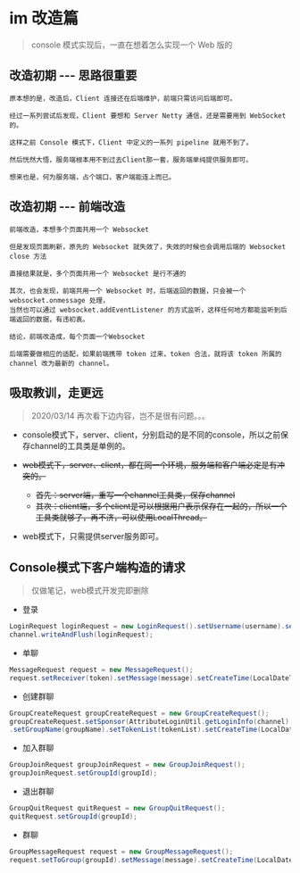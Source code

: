 # im 改造篇
> console 模式实现后，一直在想着怎么实现一个 Web 版的

## 改造初期 --- 思路很重要
```text
原本想的是，改造后，Client 连接还在后端维护，前端只需访问后端即可。

经过一系列尝试后发现，Client 要想和 Server Netty 通信，还是需要用到 WebSocket 的。

这样之前 Console 模式下，Client 中定义的一系列 pipeline 就用不到了。

然后恍然大悟，服务端根本用不到过去Client那一套，服务端单纯提供服务即可。

想来也是，何为服务端，占个端口，客户端能连上而已。
```

## 改造初期 --- 前端改造
```text
前端改造，本想多个页面共用一个 Websocket

但是发现页面刷新，原先的 Websocket 就失效了，失效的时候也会调用后端的 Websocket close 方法

直接结果就是，多个页面共用一个 Websocket 是行不通的

其次，也会发现，前端共用一个 Websocket 时，后端返回的数据，只会被一个 websocket.onmessage 处理，
当然也可以通过 websocket.addEventListener 的方式监听，这样任何地方都能监听到后端返回的数据，有违初衷。

结论，前端改造成，每个页面一个Websocket

后端需要做相应的适配，如果前端携带 token 过来，token 合法，就将该 token 所属的 channel 改为最新的 channel。
```


## 吸取教训，走更远
> 2020/03/14 再次看下边内容，岂不是很有问题。。。

- console模式下，server、client，分别启动的是不同的console，所以之前保存channel的工具类是单例的。

- ~~web模式下，server、client，都在同一个环境，服务端和客户端必定是有冲突的。~~
  - ~~首先：server端，重写一个channel工具类，保存channel~~
  - ~~其次：client端，多个client是可以根据用户表示保存在一起的，所以一个工具类就够了，再不济，可以使用LocalThread。~~

- web模式下，只需提供server服务即可。

## Console模式下客户端构造的请求
> 仅做笔记，web模式开发完即删除
- 登录
```java
LoginRequest loginRequest = new LoginRequest().setUsername(username).setPassword(password);
channel.writeAndFlush(loginRequest);
```

- 单聊
```java
MessageRequest request = new MessageRequest();
request.setReceiver(token).setMessage(message).setCreateTime(LocalDateTime.now());
```

- 创建群聊
```java
GroupCreateRequest groupCreateRequest = new GroupCreateRequest();
groupCreateRequest.setSponsor(AttributeLoginUtil.getLoginInfo(channel).getToken())
.setGroupName(groupName).setTokenList(tokenList).setCreateTime(LocalDateTime.now());
```

- 加入群聊
```java
GroupJoinRequest groupJoinRequest = new GroupJoinRequest();
groupJoinRequest.setGroupId(groupId);
```

- 退出群聊
```java
GroupQuitRequest quitRequest = new GroupQuitRequest();
quitRequest.setGroupId(groupId);
```

- 群聊
```java
GroupMessageRequest request = new GroupMessageRequest();
request.setToGroup(groupId).setMessage(message).setCreateTime(LocalDateTime.now());
```